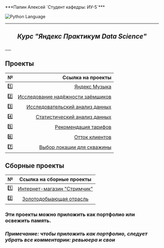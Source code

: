 <p> ***Папин Алексей `Студент кафедры: ИУ-5`*** </p>
<img src="https://img.shields.io/badge/language-Python-blue.svg" alt="Python Language">

___
<h2 align="center"><i>Курс "Яндекс Практикум Data Science"</i></h2>
___

## **Проекты**
| №       |                                         Ссылка на проекты |
|---------|-------------------------------------------------------------------------------:|
| :one:   |                                                               [Яндекс Музыка ](https://github.com/RedAlexDad/yandex_practicum/tree/project_1_yandex_music) |
| :two:   |         [Исследование надёжности заёмщиков  ](https://github.com/RedAlexDad/yandex_practicum/tree/project_2_investigation_of_the_reliability_of_borrowers) |
| :three: |                                    [Исследовательский анализ данных](https://github.com/RedAlexDad/yandex_practicum/tree/project_3_research_data_analysis) |
| :four:  |                                    [Статистический анализ данных](https://github.com/RedAlexDad/yandex_practicum/tree/project_4_statistical_data_analysis) |
| :five:  |                                            [Рекомендация тарифов](https://github.com/RedAlexDad/yandex_practicum/tree/project_5_recommendation_of_tariffs) |
| :six:   |                                                           [Отток клиентов](https://github.com/RedAlexDad/yandex_practicum/tree/project_6_customer_outflow) |
| :seven: |                            [Выбор локации для скважины ](https://github.com/RedAlexDad/yandex_practicum/tree/project_7_choosing_the_location_for_the_well) |

## **Сборные проекты** 
| №       |                                                  Ссылка на сборные проекты                                                  |
|---------|:---------------------------------------------------------------------------------------------------------------------------:|
| :one:   |         [Интернет-магазин "Стримчик" ](https://github.com/RedAlexDad/yandex_practicum/tree/prefabricated_project_1)         |
| :two:   | [Золотодобыающая отрасль](https://github.com/RedAlexDad/yandex_practicum/tree/prefabricated_project_2_gold_mining_industry) |


### Эти проекты можно приложить как портфолио или освежить память.
### _**Примечание: чтобы приложить как портфолио, следует убрать все комментарии: ревьюера и свои**_

